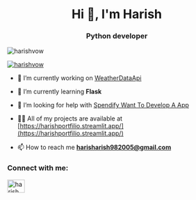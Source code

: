 <h1 align="center">Hi 👋, I'm Harish</h1>
<h3 align="center">Python developer</h3>

<p align="left"> <img src="https://komarev.com/ghpvc/?username=harishvow&label=Profile%20views&color=0e75b6&style=flat" alt="harishvow" /> </p>

<p align="left"> <a href="https://github.com/ryo-ma/github-profile-trophy"><img src="https://github-profile-trophy.vercel.app/?username=harishvow" alt="harishvow" /></a> </p>

- 🔭 I’m currently working on [WeatherDataApi](WeatherDataAPI)

- 🌱 I’m currently learning **Flask**

- 🤝 I’m looking for help with [Spendify Want To Develop A App](https://github.com/Harishvow/spendify)

- 👨‍💻 All of my projects are available at [https://harishportfilio.streamlit.app/](https://harishportfilio.streamlit.app/)

- 📫 How to reach me **harisharish982005@gmail.com**

<h3 align="left">Connect with me:</h3>
<p align="left">
<a href="https://linkedin.com/in/harish chidamparam" target="blank"><img align="center" src="https://raw.githubusercontent.com/rahuldkjain/github-profile-readme-generator/master/src/images/icons/Social/linked-in-alt.svg" alt="harish chidamparam" height="30" width="40" /></a>
</p>


